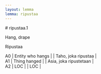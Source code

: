 ```yaml
---
layout: lemma
lemma: ripustaa
---
```


<div class="sense">
# <span class="sensename">ripustaa.1</span>

<span class="description">Hang, drape</span>

<span class="description">Ripustaa</span>

A0 | Entity who hangs |   | Taho, joka ripustaa |  
A1 | Thing hanged  |   | Asia, joka ripustetaan |  
A2 | LOC |   | LOC |  

</div>

